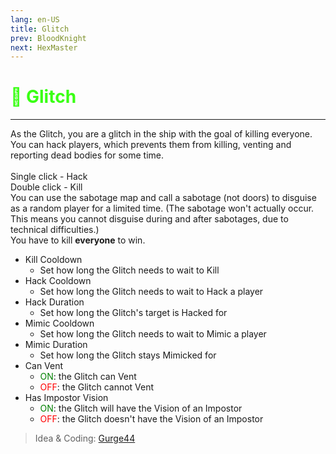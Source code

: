 ```yaml
---
lang: en-US
title: Glitch
prev: BloodKnight
next: HexMaster
---
```


# <font color="#39ff14">👾 <b>Glitch</b></font> <Badge text="Killing" type="tip" vertical="middle"/>
---

As the Glitch, you are a glitch in the ship with the goal of killing everyone.<br>
You can hack players, which prevents them from killing, venting and reporting dead bodies for some time.<br><br>
Single click - Hack<br>
Double click - Kill<br>
You can use the sabotage map and call a sabotage (not doors) to disguise as a random player for a limited time. (The sabotage won't actually occur. This means you cannot disguise during and after sabotages, due to technical difficulties.)<br>
You have to kill <b>everyone</b> to win.
* Kill Cooldown
  * Set how long the Glitch needs to wait to Kill
* Hack Cooldown
  * Set how long the Glitch needs to wait to Hack a player
* Hack Duration
  * Set how long the Glitch's target is Hacked for
* Mimic Cooldown
  * Set how long the Glitch needs to wait to Mimic a player
* Mimic Duration
  * Set how long the Glitch stays Mimicked for
* Can Vent
  * <font color=green>ON</font>: the Glitch can Vent
  * <font color=red>OFF</font>: the Glitch cannot Vent
* Has Impostor Vision
  * <font color=green>ON</font>: the Glitch will have the Vision of an Impostor
  * <font color=red>OFF</font>: the Glitch doesn't have the Vision of an Impostor

> Idea & Coding: [Gurge44](#)